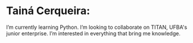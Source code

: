 

<h1>Tainá Cerqueira: </h1>
  
  I’m currently learning Python.
  I’m looking to collaborate on TITAN, UFBA's junior enterprise.
  I’m interested in everything that bring me knowledge.
  
 
  
  
